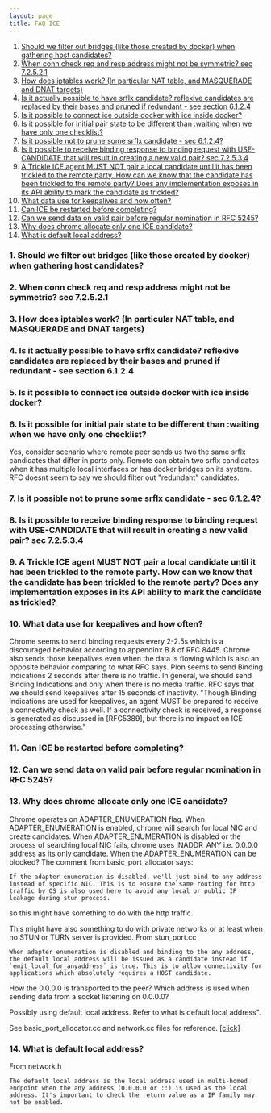 ```yaml
---
layout: page
title: FAQ ICE
---
```


1. [Should we filter out bridges (like those created by docker) when gathering host candidates?](#1)
2. [When conn check req and resp address might not be symmetric? sec 7.2.5.2.1](#2)
3. [How does iptables work? (In particular NAT table, and MASQUERADE and DNAT targets)](#3)
4. [Is it actually possible to have srflx candidate? reflexive candidates are replaced by their bases and pruned if redundant - see section 6.1.2.4](#4)
5. [Is it possible to connect ice outside docker with ice inside docker?](#5)
6. [Is it possible for initial pair state to be different than :waiting when we have only one checklist?](#6)
7. [Is it possible not to prune some srflx candidate - sec 6.1.2.4?](#7)
8. [Is it possible to receive binding response to binding request with USE-CANDIDATE that will result in creating a new valid pair? sec 7.2.5.3.4](#8)
9. [A Trickle ICE agent MUST NOT pair a local candidate until it has been trickled to the remote party. How can we know that the candidate has been trickled to the remote party? Does any implementation exposes in its API ability to mark the candidate as trickled?](#9)
10. [What data use for keepalives and how often?](#10)
11. [Can ICE be restarted before completing?](#11)
12. [Can we send data on valid pair before regular nomination in RFC 5245?](#12)
13. [Why does chrome allocate only one ICE candidate?](#13)
14. [What is default local address?](#14)


### 1. Should we filter out bridges (like those created by docker) when gathering host candidates? <a name="1"></a>

### 2. When conn check req and resp address might not be symmetric? sec 7.2.5.2.1 <a name="2"></a>

### 3. How does iptables work? (In particular NAT table, and MASQUERADE and DNAT targets) <a name="3"></a>

### 4. Is it actually possible to have srflx candidate? reflexive candidates are replaced by their bases and pruned if redundant - see section 6.1.2.4 <a name="4"></a>

### 5. Is it possible to connect ice outside docker with ice inside docker? <a name="5"></a>

### 6. Is it possible for initial pair state to be different than :waiting when we have only one checklist? <a name="6"></a>

Yes, consider scenario where remote peer sends us two the same srflx candidates that differ in ports only. Remote can obtain two srflx candidates when it has multiple local interfaces or has docker bridges on its system. RFC doesnt seem to say we should filter out "redundant" candidates.

### 7. Is it possible not to prune some srflx candidate - sec 6.1.2.4? <a name="7"></a>

### 8. Is it possible to receive binding response to binding request with USE-CANDIDATE that will result in creating a new valid pair? sec 7.2.5.3.4 <a name="8"></a>

### 9. A Trickle ICE agent MUST NOT pair a local candidate until it has been trickled to the remote party. How can we know that the candidate has been trickled to the remote party? Does any implementation exposes in its API ability to mark the candidate as trickled? <a name="9"></a>

### 10. What data use for keepalives and how often? <a name="10"></a>

Chrome seems to send binding requests every 2-2.5s which is a discouraged behavior
according to appendinx B.8 of RFC 8445.
Chrome also sends those keepalives even when the data is flowing which is also
an opposite behavior comparing to what RFC says.
Pion seems to send Binding Indications 2 seconds after there is no traffic.
In general, we should send Binding Indications and only when there is no media traffic.
RFC says that we should send keepalives after 15 seconds of inactivity.
"Though Binding Indications are used for
keepalives, an agent MUST be prepared to receive a connectivity check
as well.  If a connectivity check is received, a response is
generated as discussed in [RFC5389], but there is no impact on ICE
processing otherwise."

### 11. Can ICE be restarted before completing? <a name="11"></a>

### 12. Can we send data on valid pair before regular nomination in RFC 5245? <a name="12"></a>

### 13. Why does chrome allocate only one ICE candidate? <a name="13"></a>

Chrome operates on ADAPTER_ENUMERATION flag. When ADAPTER_ENUMERATION is enabled, chrome
will search for local NIC and create candidates. When ADAPTER_ENUMERATION is disabled or 
the process of searching local NIC fails, chrome uses INADDR_ANY i.e. 0.0.0.0 address as its
only candidate. When the ADAPTER_ENUMERATION can be blocked? The comment from basic_port_allocator
says: 

```
If the adapter enumeration is disabled, we'll just bind to any address instead of specific NIC. This is to ensure the same routing for http traffic by OS is also used here to avoid any local or public IP leakage during stun process.
```

so this might have something to do with the http traffic.

This might have also something to do with private networks or at least when no STUN or TURN
server is provided. From stun_port.cc

```
When adapter enumeration is disabled and binding to the any address, the default local address will be issued as a candidate instead if `emit_local_for_anyaddress` is true. This is to allow connectivity for applications which absolutely requires a HOST candidate.
```

How the 0.0.0.0 is transported to the peer? 
Which address is used when sending data from a socket listening on 0.0.0.0?

Possibly using default local address. Refer to what is default local address".

See basic_port_allocator.cc and network.cc files for reference. 
[[click]](https://source.chromium.org/chromium/chromium/src/+/main:third_party/webrtc/p2p/client/basic_port_allocator.cc;l=741?q=basic_port_a&ss=chromium)

### 14. What is default local address? <a name="14"></a>

From network.h

```
The default local address is the local address used in multi-homed endpoint when the any address (0.0.0.0 or ::) is used as the local address. It's important to check the return value as a IP family may not be enabled.
```